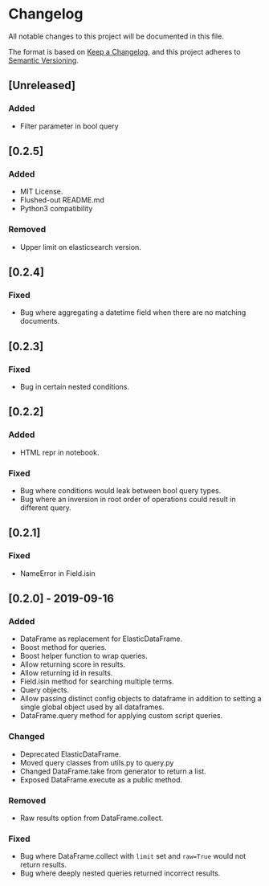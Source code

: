 # Changelog

All notable changes to this project will be documented in this file.

The format is based on [Keep a Changelog](https://keepachangelog.com/en/1.0.0/),
and this project adheres to [Semantic Versioning](https://semver.org/spec/v2.0.0.html).

## [Unreleased]

### Added

- Filter parameter in bool query

## [0.2.5]

### Added

- MIT License.
- Flushed-out README.md
- Python3 compatibility

### Removed

- Upper limit on elasticsearch version.

## [0.2.4]

### Fixed

- Bug where aggregating a datetime field when there are no matching documents.

## [0.2.3]

### Fixed

- Bug in certain nested conditions.

## [0.2.2]

### Added

- HTML repr in notebook.

### Fixed

- Bug where conditions would leak between bool query types.
- Bug where an inversion in root order of operations could result in different query.

## [0.2.1]

### Fixed

- NameError in Field.isin

## [0.2.0] - 2019-09-16

### Added

- DataFrame as replacement for ElasticDataFrame.
- Boost method for queries.
- Boost helper function to wrap queries.
- Allow returning score in results.
- Allow returning id in results.
- Field.isin method for searching multiple terms.
- Query objects.
- Allow passing distinct config objects to dataframe in addition to setting a single global object used by all dataframes.
- DataFrame.query method for applying custom script queries.

### Changed

- Deprecated ElasticDataFrame.
- Moved query classes from utils.py to query.py
- Changed DataFrame.take from generator to return a list.
- Exposed DataFrame.execute as a public method.

### Removed

- Raw results option from DataFrame.collect.

### Fixed

- Bug where DataFrame.collect with `limit` set and `raw=True` would not return results.
- Bug where deeply nested queries returned incorrect results.
